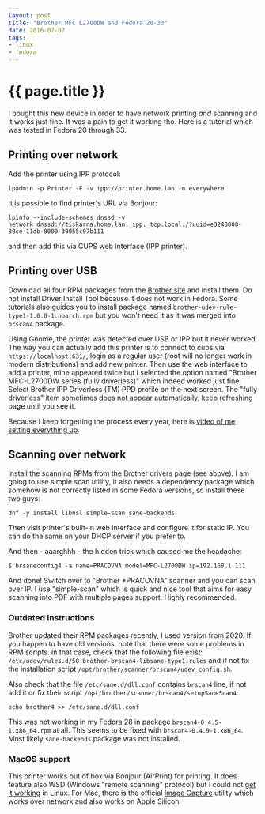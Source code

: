 ```yaml
---
layout: post
title: "Brother MFC L2700DW and Fedora 20-33"
date: 2016-07-07
tags:
- linux
- fedora
---
```

{{ page.title }}
================

I bought this new device in order to have network printing *and* scanning and
it works just fine. It was a pain to get it working tho. Here is a tutorial
which was tested in Fedora 20 through 33.

## Printing over network

Add the printer using IPP protocol:

    lpadmin -p Printer -E -v ipp://printer.home.lan -m everywhere

It is possible to find printer's URL via Bonjour:

    lpinfo --include-schemes dnssd -v
    network dnssd://tiskarna.home.lan._ipp._tcp.local./?uuid=e3248000-80ce-11db-8000-30055c97b111

and then add this via CUPS web interface (IPP printer).

## Printing over USB

Download all four RPM packages from the [Brother
site](https://support.brother.com/g/b/downloadlist.aspx?c=cz&lang=cs&prod=mfcl2700dw_us_eu_as&os=127&flang=English)
and install them. Do not install Driver Install Tool because it does not work
in Fedora. Some tutorials also guides you to install package named
`brother-udev-rule-type1-1.0.0-1.noarch.rpm` but you won't need it as it was
merged into `brscan4` package.

Using Gnome, the printer was detected over USB or IPP but it never worked. The
way you can actually add this printer is to connect to cups via
`https://localhost:631/`, login as a regular user (root will no longer work in
modern distributions) and add new printer. Then use the web interface to add a
printer, mine appeared twice but I selected the option named "Brother
MFC-L2700DW series (fully driverless)" which indeed worked just fine. Select
Brother IPP Driverless (TM) PPD profile on the next screen. The "fully
driverless" item sometimes does not appear automatically, keep refreshing page
until you see it.

Because I keep forgetting the process every year, here is [video of me setting
everything up](https://youtu.be/AH01HUJaPf8).

## Scanning over network

Install the scanning RPMs from the Brother drivers page (see above). I am going
to use simple scan utility, it also needs a dependency package which somehow is
not correctly listed in some Fedora versions, so install these two guys:

    dnf -y install libnsl simple-scan sane-backends

Then visit printer's built-in web interface and configure it for static IP. You
can do the same on your DHCP server if you prefer to.

And then - aaarghhh - the hidden trick which caused me the headache:

    $ brsaneconfig4 -a name=PRACOVNA model=MFC-L2700DW ip=192.168.1.111

And done! Switch over to "Brother *PRACOVNA" scanner and you can scan over IP.
I use "simple-scan" which is quick and nice tool that aims for easy scanning
into PDF with multiple pages support. Highly recommended.

### Outdated instructions

Brother updated their RPM packages recently, I used version from 2020. If you
happen to have old versions, note that there were some problems in RPM scripts.
In that case, check that the following file exist:
`/etc/udev/rules.d/50-brother-brscan4-libsane-type1.rules` and if not fix the
installation script `/opt/brother/scanner/brscan4/udev_config.sh`.

Also check that the file `/etc/sane.d/dll.conf` contains `brscan4` line, if not
add it or fix their script `/opt/brother/scanner/brscan4/setupSaneScan4`:

    echo brother4 >> /etc/sane.d/dll.conf

This was not working in my Fedora 28 in package `brscan4-0.4.5-1.x86_64.rpm` at
all. This seems to be fixed with `brscan4-0.4.9-1.x86_64`. Most likely `sane-backends` package was not installed.

### MacOS support

This printer works out of box via Bonjour (AirPrint) for printing. It does feature also WSD (Windows "remote scanning" protocol) but I could not [get it working](https://github.com/alexpevzner/sane-airscan) in Linux. For Mac, there is the official [Image Capture](https://support.brother.com/g/b/faqend.aspx?c=ca&lang=en&prod=dcp9040cn_all&faqid=faq00000717_003) utility which works over network and also works on Apple Silicon.
